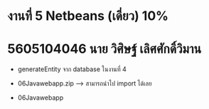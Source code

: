 # งานที่ 5 Netbeans (เดี่ยว) 10%
# 5605104046 นาย วิศิษฐ์ เลิศศักดิ์วิมาน
+ generateEntity จาก database ในงานที่ 4

+ 06Javawebapp.zip --> สามารถนำไป import ได้เลย 

+ 06Javawebapp
